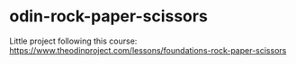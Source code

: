 # odin-rock-paper-scissors
Little project following this course: https://www.theodinproject.com/lessons/foundations-rock-paper-scissors
